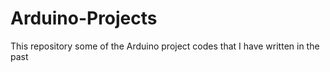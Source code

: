 # Arduino-Projects
This repository some of the Arduino project codes that I have written in the past 
